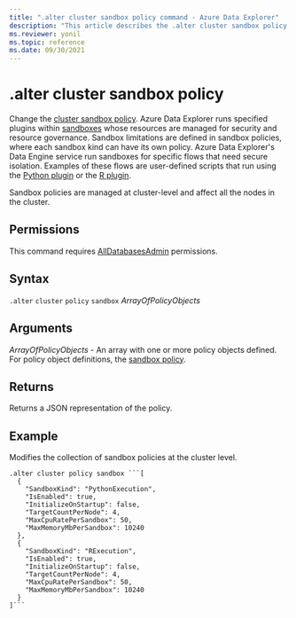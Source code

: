 ```yaml
---
title: ".alter cluster sandbox policy command - Azure Data Explorer"
description: "This article describes the .alter cluster sandbox policy command in Azure Data Explorer."
ms.reviewer: yonil
ms.topic: reference
ms.date: 09/30/2021
---
```

# .alter cluster sandbox policy

Change the [cluster sandbox policy](sandboxpolicy.md). Azure Data Explorer runs specified plugins within [sandboxes](../concepts/sandboxes.md) whose resources are managed for security and resource governance. Sandbox limitations are defined in sandbox policies, where each sandbox kind can have its own policy. Azure Data Explorer's Data Engine service run sandboxes for specific flows that need secure isolation. 
Examples of these flows are user-defined scripts that run using the [Python plugin](../query/pythonplugin.md) or the [R plugin](../query/rplugin.md).

Sandbox policies are managed at cluster-level and affect all the nodes in the cluster.

## Permissions

This command requires [AllDatabasesAdmin](access-control/role-based-access-control.md) permissions.

## Syntax

`.alter` `cluster` `policy` `sandbox` *ArrayOfPolicyObjects*

## Arguments

*ArrayOfPolicyObjects* - An array with one or more policy objects defined. For policy object definitions, the [sandbox policy](sandboxpolicy.md).

## Returns

Returns a JSON representation of the policy.

## Example

Modifies the collection of sandbox policies at the cluster level.

```kusto
.alter cluster policy sandbox ```[
  {
    "SandboxKind": "PythonExecution",
    "IsEnabled": true,
    "InitializeOnStartup": false,
    "TargetCountPerNode": 4,
    "MaxCpuRatePerSandbox": 50,
    "MaxMemoryMbPerSandbox": 10240
  },
  {
    "SandboxKind": "RExecution",
    "IsEnabled": true,
    "InitializeOnStartup": false,
    "TargetCountPerNode": 4,
    "MaxCpuRatePerSandbox": 50,
    "MaxMemoryMbPerSandbox": 10240
  }
]```
```

